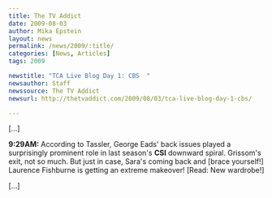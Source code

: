 ```yaml
---
title: The TV Addict
date: 2009-08-03
author: Mika Epstein
layout: news
permalink: /news/2009/:title/
categories: [News, Articles]
tags: 2009

newstitle: "TCA Live Blog Day 1: CBS  "
newsauthor: Staff  
newssource: The TV Addict  
newsurl: http://thetvaddict.com/2009/08/03/tca-live-blog-day-1-cbs/  

---
```


[...]

**9:29AM:** According to Tassler, George Eads' back issues played a surprisingly prominent role in last season's **CSI** downward spiral. Grissom's exit, not so much. But just in case, Sara's coming back and [brace yourself!] Laurence Fishburne is getting an extreme makeover! [Read: New wardrobe!]

[...]  
